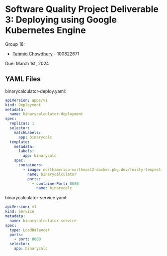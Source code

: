# Software Quality Project Deliverable 3: Deploying using Google Kubernetes Engine
Group 18:
- [Tahmid Chowdhury](https://github.com/tahmid-chowdhury) - 100822671

Due: March 1st, 2024

## YAML Files
binarycalculator-deploy.yaml:
  ```yaml
  apiVersion: apps/v1
  kind: Deployment
  metadata:
    name: binarycalculator-deployment
  spec:
    replicas: 1
    selector:
      matchLabels:
        app: binarycalc
    template:
      metadata:
        labels:
          app: binarycalc
      spec:
        containers:
          - image: northamerica-northeast2-docker.pkg.dev/feisty-tempest-415720/sofe3980u/binarycalculator
            name: binarycalculator
            ports:
              - containerPort: 8080
                name: binarycalc
  ```
binarycalculator-service.yaml:
  ```yaml
  apiVersion: v1
  kind: Service
  metadata:
    name: binarycalculator-service
  spec:
    type: LoadBalancer
    ports:
      - port: 8080
    selector:
      app: binarycalc
  ```
